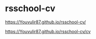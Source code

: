 # rsschool-cv
https://Youvulir87.github.io/rsschool-cv/

https://Youvulir87.github.io/rsschool-cv/cv



